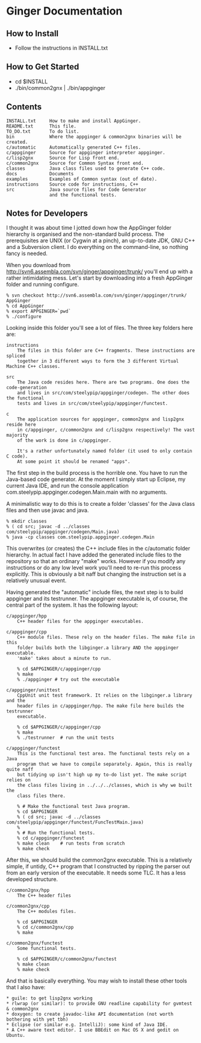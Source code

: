 Ginger Documentation
====================

How to Install
--------------

  * Follow the instructions in INSTALL.txt


How to Get Started
------------------

  * cd $INSTALL
  * ./bin/common2gnx | ./bin/appginger


Contents
--------

    INSTALL.txt     How to make and install AppGinger.
    README.txt      This file.
    TO_DO.txt       To do list.
    bin             Where the appginger & common2gnx binaries will be created.
    c/automatic     Automatically generated C++ files.
    c/appginger     Source for appginger interpreter appginger.
    c/lisp2gnx      Source for Lisp front end.
    c/common2gnx	Source for Common Syntax front end.
    classes         Java class files used to generate C++ code.
    docs            Documents
    examples        Examples of Common syntax (out of date).
    instructions    Source code for instructions, C++ 
    src             Java source files for Code Generator
    				and the functional tests.

Notes for Developers
--------------------

I thought it was about time I jotted down how the AppGinger folder
hierarchy is organised and the non-standard build process. The
prerequisites are UNIX (or Cygwin at a pinch), an up-to-date JDK, GNU
C++ and a Subversion client. I do everything on the command-line, so
nothing fancy is needed.

When you download from
http://svn6.assembla.com/svn/ginger/appginger/trunk/ you'll end up with
a rather intimidating mess. Let's start by downloading into a fresh
AppGinger folder and running configure.

	% svn checkout http://svn6.assembla.com/svn/ginger/appginger/trunk/ AppGinger
	% cd AppGinger
	% export APPGINGER=`pwd`
	% ./configure

Looking inside this folder you'll see a lot of files. The three key
folders here are:

	instructions
		The files in this folder are C++ fragments. These instructions are spliced
		together in 3 different ways to form the 3 different Virtual Machine C++ classes.

	src
		The Java code resides here. There are two programs. One does the code-generation
		and lives in src/com/steelypip/appginger/codegen. The other does the functional
		tests and lives in src/com/steelypip/appginger/functest.

	c
		The application sources for appginger, common2gnx and lisp2gnx reside here
		in c/appginger, c/common2gnx and c/lisp2gnx respectively! The vast majority
		of the work is done in c/appginger.

		It's a rather unfortunately named folder (it used to only contain C code).
		At some point it should be renamed "apps".

The first step in the build process is the horrible one. You have to run
the Java-based code generator. At the moment I simply start up Eclipse,
my current Java IDE, and run the console application
com.steelypip.appginger.codegen.Main.main with no arguments. 

A minimalistic way to do this is to create a folder 'classes' for the
Java class files and then use javac and java.

	% mkdir classes 
	% ( cd src; javac -d ../classes com/steelypip/appginger/codegen/Main.java)
	% java -cp classes com.steelypip.appginger.codegen.Main

This overwrites (or creates) the C++ include files in the c/automatic
folder hierarchy. In actual fact I have added the generated include
files to the repository so that an ordinary "make" works. However if you
modify any instructions or do any low level work you'll need to re-run
this process explicitly. This is obviously a bit naff but changing the
instruction set is a relatively unusual event.

Having generated the "automatic" include files, the next step is to
build appginger and its testrunner. The appginger executable is, of
course, the central part of the system. It has the following layout:

	c/appginger/hpp
		C++ header files for the appginger executables. 

	c/appginger/cpp
		C++ module files. These rely on the header files. The make file in this
		folder builds both the libginger.a library AND the appginger executable.
		'make' takes about a minute to run.

		% cd $APPGINGER/c/appginger/cpp
		% make 
		% ./appginger # try out the executable

	c/appginger/unittest
		CppUnit unit test framework. It relies on the libginger.a library and the
		header files in c/appginger/hpp. The make file here builds the testrunner
		executable.

		% cd $APPGINGER/c/appginger/cpp
		% make
		% ./testrunner	# run the unit tests

	c/appginger/functest
		This is the functional test area. The functional tests rely on a Java
		program that we have to compile separately. Again, this is really quite naff
		but tidying up isn't high up my to-do list yet. The make script relies on
		the class files living in ../../../classes, which is why we built the
		class files there.

		% # Make the functional test Java program.
		% cd $APPGINGER
		% ( cd src; javac -d ../classes com/steelypip/appginger/functest/FuncTestMain.java)
		%
		% # Run the functional tests.
		% cd c/appginger/functest	
		% make clean	# run tests from scratch
		% make check
	
After this, we should build the common2gnx executable. This is a
relatively simple, if untidy, C++ program that I constructed by ripping
the parser out from an early version of the executable. It needs some
TLC. It has a less developed structure.

	c/common2gnx/hpp
		The C++ header files
	
	c/common2gnx/cpp
		The C++ modules files.

		% cd $APPGINGER
		% cd c/common2gnx/cpp
		% make

	c/common2gnx/functest
		Some functional tests.

		% cd $APPGINGER/c/common2gnx/functest
		% make clean
		% make check

And that is basically everything. You may wish to install these other
tools that I also have:

	* guile: to get lisp2gnx working
	* rlwrap (or similar): to provide GNU readline capability for gvmtest & common2gnx 
	* doxygen: to create javadoc-like API documentation (not worth bothering with yet tbh)
	* Eclipse (or similar e.g. IntelliJ): some kind of Java IDE.
	* A C++ aware text editor. I use BBEdit on Mac OS X and gedit on Ubuntu.
